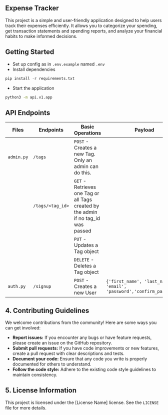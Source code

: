 ## **Expense Tracker**

This project is a simple and user-friendly application designed to help users track their expenses efficiently.  It allows you to categorize your spending, get transaction statements and spending reports, and analyze your financial habits to make informed decisions.

## Getting Started

* Set up config as in `.env.example` named `.env`
* Install dependencies 
```python
pip install -r requirements.txt
```
* Start the application
```cmd
python3 -m api.v1.app
```

## API Endpoints

| Files | Endpoints | Basic Operations | Payload |
| ----- | ----- | ------ | ----- |
| `admin.py` | `/tags` | `POST` - Creates a new Tag. Only an admin can do this.
| | `/tags/<tag_id>` | `GET` - Retrieves one Tag or all Tags created by the admin if no tag_id was passed |
| | | `PUT` - Updates a Tag object |
| | | `DELETE` - Deletes a Tag object |
| `auth.py` |  `/signup` | `POST` - Creates a new User | ```{'first_name', 'last_name', 'email', 'password','confirm_password'} ``` |


## 4. Contributing Guidelines

We welcome contributions from the community! Here are some ways you can get involved:

* **Report issues:**  If you encounter any bugs or have feature requests, please create an issue on the GitHub repository.
* **Submit pull requests:**  If you have code improvements or new features, create a pull request with clear descriptions and tests.
* **Document your code:**  Ensure that any code you write is properly documented for others to understand.
* **Follow the code style:**  Adhere to the existing code style guidelines to maintain consistency.

## 5. License Information

This project is licensed under the [License Name] license. See the `LICENSE` file for more details.

